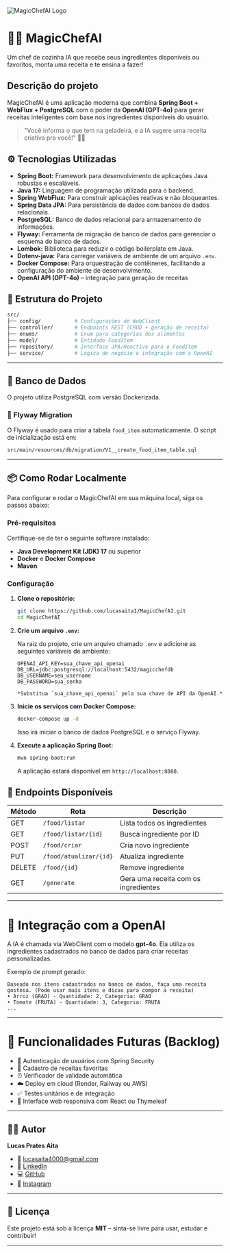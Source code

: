 ![MagicChefAI Logo](https://private-us-east-1.manuscdn.com/sessionFile/UT5WhW6EtX7BSNYOCLsZe5/sandbox/0vis3tKf7mLfKGOZdRN2xX-images_1754274335189_na1fn_L2hvbWUvdWJ1bnR1L01hZ2ljQ2hlZkFJL2RvY3MvbWFnaWNjaGVmX2xvZ29fcmVmaW5lZA.png?Policy=eyJTdGF0ZW1lbnQiOlt7IlJlc291cmNlIjoiaHR0cHM6Ly9wcml2YXRlLXVzLWVhc3QtMS5tYW51c2Nkbi5jb20vc2Vzc2lvbkZpbGUvVVQ1V2hXNkV0WDdCU05ZT0NMc1plNS9zYW5kYm94LzB2aXMzdEtmN21MZktHT1pkUk4yeFgtaW1hZ2VzXzE3NTQyNzQzMzUxODlfbmExZm5fTDJodmJXVXZkV0oxYm5SMUwwMWhaMmxqUTJobFprRkpMMlJ2WTNNdmJXRm5hV05qYUdWbVgyeHZaMjlmY21WbWFXNWxaQS5wbmciLCJDb25kaXRpb24iOnsiRGF0ZUxlc3NUaGFuIjp7IkFXUzpFcG9jaFRpbWUiOjE3OTg3NjE2MDB9fX1dfQ__&Key-Pair-Id=K2HSFNDJXOU9YS&Signature=bZnl-U0Ok2lXZ0LvTDBfnuXpG2CeF1qYvdng-yo1SOWBXSE41r3sDWru5O8xYefQJ99yT1egdapzbNALi11hwLmcPX24osaCQZO1eO6WdcWu2juJjQWh3UIE8LMWCYGYTxk8OGZlXslVVi~mEFp-ia~SqC5QL6pnIHtdxCnJ0NOCmrzvkxr1meTFYmqluZjPOmTNxPgYKh75mA-TMlZ98R9G4cER5d0GsR1YfxAvF4naLzfSkDwwYMrtSizVSIeohDh1yjMneuMVXTHUlATY~8NaarvKcS9zMHAJqfwdPVBrB-t5ZpfAtbkG18YiHl3NTg7WD9QNDUyzae0-7OSMGw__)

# 🧙‍♂️ MagicChefAI

Um chef de cozinha IA que recebe seus ingredientes disponíveis ou favoritos, monta uma receita e te ensina a fazer!

## Descrição do projeto

MagicChefAI é uma aplicação moderna que combina **Spring Boot + WebFlux + PostgreSQL** com o poder da **OpenAI (GPT-4o)** para gerar receitas inteligentes com base nos ingredientes disponíveis do usuário.

> "Você informa o que tem na geladeira, e a IA sugere uma receita criativa pra você!" 🍲🤖

## ⚙️ Tecnologias Utilizadas

*   **Spring Boot:** Framework para desenvolvimento de aplicações Java robustas e escaláveis.
*   **Java 17:** Linguagem de programação utilizada para o backend.
*   **Spring WebFlux:** Para construir aplicações reativas e não bloqueantes.
*   **Spring Data JPA:** Para persistência de dados com bancos de dados relacionais.
*   **PostgreSQL:** Banco de dados relacional para armazenamento de informações.
*   **Flyway:** Ferramenta de migração de banco de dados para gerenciar o esquema do banco de dados.
*   **Lombok:** Biblioteca para reduzir o código boilerplate em Java.
*   **Dotenv-java:** Para carregar variáveis de ambiente de um arquivo `.env`.
*   **Docker Compose:** Para orquestração de contêineres, facilitando a configuração do ambiente de desenvolvimento.
*   **OpenAI API (GPT-4o)** – integração para geração de receitas

## 📐 Estrutura do Projeto

```bash
src/
├── config/           # Configurações de WebClient
├── controller/       # Endpoints REST (CRUD + geração de receita)
├── enums/            # Enum para categorias dos alimentos
├── model/            # Entidade FoodItem
├── repository/       # Interface JPA/Reactive para o FoodItem
├── service/          # Lógica de negócio e integração com a OpenAI
```

---

## 💾 Banco de Dados

O projeto utiliza PostgreSQL com versão Dockerizada.

### 🔁 Flyway Migration

O Flyway é usado para criar a tabela `food_item` automaticamente. O script de inicialização está em:

```
src/main/resources/db/migration/V1__create_food_item_table.sql
```

---

## 📦 Como Rodar Localmente

Para configurar e rodar o MagicChefAI em sua máquina local, siga os passos abaixo:

### Pré-requisitos

Certifique-se de ter o seguinte software instalado:

*   **Java Development Kit (JDK) 17** ou superior
*   **Docker** e **Docker Compose**
*   **Maven**

### Configuração

1.  **Clone o repositório:**

    ```bash
    git clone https://github.com/lucasaita1/MagicChefAI.git
    cd MagicChefAI
    ```

2.  **Crie um arquivo `.env`:**

    Na raiz do projeto, crie um arquivo chamado `.env` e adicione as seguintes variáveis de ambiente:

    ```
    OPENAI_API_KEY=sua_chave_api_openai
    DB_URL=jdbc:postgresql://localhost:5432/magicchefdb
    DB_USERNAME=seu_username
    DB_PASSWORD=sua_senha 

    *Substitua `sua_chave_api_openai` pela sua chave de API da OpenAI.*

3.  **Inicie os serviços com Docker Compose:**

    ```bash
    docker-compose up -d
    ```

    Isso irá iniciar o banco de dados PostgreSQL e o serviço Flyway.

4.  **Execute a aplicação Spring Boot:**

    ```bash
    mvn spring-boot:run
    ```

    A aplicação estará disponível em `http://localhost:8080`.

## 🚀 Endpoints Disponíveis

| Método | Rota                   | Descrição                              |
|--------|------------------------|----------------------------------------|
| GET    | `/food/listar`         | Lista todos os ingredientes            |
| GET    | `/food/listar/{id}`    | Busca ingrediente por ID               |
| POST   | `/food/criar`          | Cria novo ingrediente                  |
| PUT    | `/food/atualizar/{id}` | Atualiza ingrediente                   |
| DELETE | `/food/{id}`           | Remove ingrediente                     |
| GET    | `/generate`            | Gera uma receita com os ingredientes   |

---

# 🧠 Integração com a OpenAI

A IA é chamada via WebClient com o modelo **gpt-4o**. Ela utiliza os ingredientes cadastrados no banco de dados para criar receitas personalizadas.

Exemplo de prompt gerado:

```text
Baseado nos itens cadastrados no banco de dados, faça uma receita gostosa. (Pode usar mais itens e dicas para compor a receita)
• Arroz (GRAO) - Quantidade: 2, Categoria: GRAO
• Tomate (FRUTA) - Quantidade: 3, Categoria: FRUTA
...
```

---

# 📌 Funcionalidades Futuras (Backlog)

- 🔐 Autenticação de usuários com Spring Security
- 📝 Cadastro de receitas favoritas
- ⏰ Verificador de validade automática
- ☁️ Deploy em cloud (Render, Railway ou AWS)
- ✅ Testes unitários e de integração
- 📱 Interface web responsiva com React ou Thymeleaf

---

## 👨‍💻 Autor

**Lucas Prates Aita**

- 📧 lucasaita4000@gmail.com
- 💼 [LinkedIn](https://www.linkedin.com/in/lucas-aita)
- 💻 [GitHub](https://github.com/lucasaita1)
- 📸 [Instagram](https://instagram.com/lucasp.aita)

---

## 📝 Licença

Este projeto está sob a licença **MIT** – sinta-se livre para usar, estudar e contribuir!

----